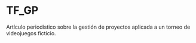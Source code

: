 # TF_GP
Artículo periodístico sobre la gestión de proyectos aplicada a un torneo de videojuegos ficticio.
